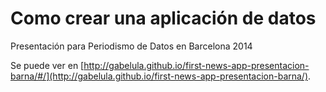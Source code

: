 Como crear una aplicación de datos
==================================

Presentación para Periodismo de Datos en Barcelona 2014

Se puede ver en [http://gabelula.github.io/first-news-app-presentacion-barna/#/](http://gabelula.github.io/first-news-app-presentacion-barna/).

